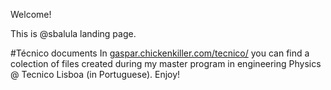Welcome!

This is @sbalula landing page.

#Técnico documents
In [gaspar.chickenkiller.com/tecnico/](http://gaspar.chickenkiller.com/tecnico/) you can find a colection of files created during my master program in engineering Physics @ Tecnico Lisboa (in Portuguese). Enjoy!
